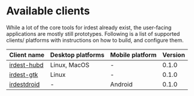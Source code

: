 # Available clients

While a lot of the core tools for irdest already exist, the user-facing
applications are mostly still prototypes.  Following is a list of
supported clients/ platforms with instructions on how to build, and
configure them.


| Client name   | Desktop platforms | Mobile platform | Version |
|---------------|-------------------|-----------------|---------|
| [irdest-hubd] | Linux, MacOS      | -               | 0.1.0   |
| [irdest-gtk]  | Linux             | -               | 0.1.0   |
| [irdestdroid] | -                 | Android         | 0.1.0   |

[irdest-hubd]: ./irdest-hubd/index.md
[irdest-gtk]: ./irdest-gtk/index.md
[irdestdroid]: ./irdestdroid/index.md
